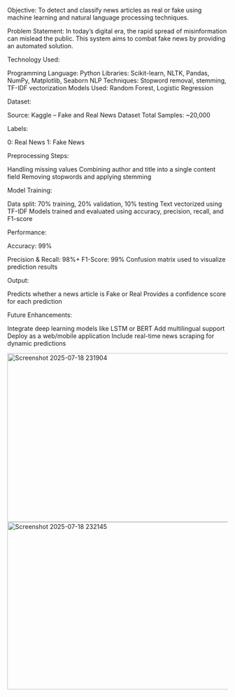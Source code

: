 Objective:
To detect and classify news articles as real or fake using machine learning and natural language processing techniques.

Problem Statement:
In today’s digital era, the rapid spread of misinformation can mislead the public. This system aims to combat fake news by providing an automated solution.

Technology Used:

Programming Language: Python
Libraries: Scikit-learn, NLTK, Pandas, NumPy, Matplotlib, Seaborn
NLP Techniques: Stopword removal, stemming, TF-IDF vectorization
Models Used: Random Forest, Logistic Regression

Dataset:

Source: Kaggle – Fake and Real News Dataset
Total Samples: ~20,000

Labels:

0: Real News
1: Fake News

Preprocessing Steps:

Handling missing values
Combining author and title into a single content field
Removing stopwords and applying stemming

Model Training:

Data split: 70% training, 20% validation, 10% testing
Text vectorized using TF-IDF
Models trained and evaluated using accuracy, precision, recall, and F1-score

Performance:

Accuracy: 99%

Precision & Recall: 98%+
F1-Score: 99%
Confusion matrix used to visualize prediction results

Output:

Predicts whether a news article is Fake or Real
Provides a confidence score for each prediction

Future Enhancements:

Integrate deep learning models like LSTM or BERT
Add multilingual support
Deploy as a web/mobile application
Include real-time news scraping for dynamic predictions



<img width="781" height="386" alt="Screenshot 2025-07-18 231904" src="https://github.com/user-attachments/assets/22bdac37-1f29-4fda-ac34-c281d12599ba" />
<img width="778" height="383" alt="Screenshot 2025-07-18 232145" src="https://github.com/user-attachments/assets/8401cfea-a58d-4b6b-bc72-8178f9261095" />

